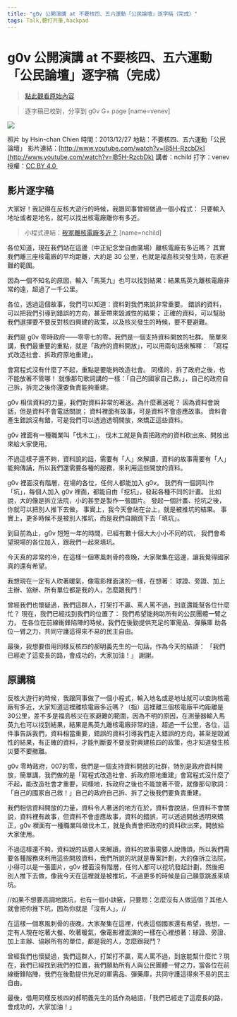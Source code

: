```yaml
---
title: "g0v 公開演講 at 不要核四、五六運動「公民論壇」逐字稿（完成）"
tags: Talk,聽打共筆,hackpad
---
```


# g0v 公開演講 at 不要核四、五六運動「公民論壇」逐字稿（完成）

> [點此觀看原始內容](https://g0v.hackpad.tw/nAfjeFZVKyL)

> 逐字稿已校對，分享到 g0v G+ page
> [name=venev]


![](https://g0vhackmd.blob.core.windows.net/g0v-hackmd-images/upload_b17dc31e3b5e809ce773580aa43dc62a)

照片 by Hsin-chan Chien
時間：2013/12/27
地點：不要核四、五六運動「公民論壇」
影片連結：[http://www.youtube.com/watch?v=IB5H-RzcbDk](http://www.youtube.com/watch?v=IB5H-RzcbDk)
講者：nchild
打字：venev
授權：[CC BY 4.0 ](http://creativecommons.org/licenses/by/4.0/)

## 影片逐字稿

大家好！我記得在反核大遊行的時候，我跟同事曾經做過一個小程式：
只要輸入地址或者是地名，就可以找出核電廠離你有多近。
> 小程式連結：[我家離核電廠多近？](http://blog.baagic.com/nukes)
> [name=nchild]


各位知道，現在我們站在這邊（中正紀念堂自由廣場）離核電廠有多近嗎？
其實我們離三座核電廠的平均距離，大約是 30 公里，也就是福島核災發生時，在家避難的範圍。

因為一個不知名的原因，輸入「馬英九」也可以找到結果：結果馬英九離核電廠非常的遠，超過了一千公里。

各位，透過這個故事，我們可以知道：資料對我們來說非常重要。
錯誤的資料，可以把我們引導到錯誤的方向，甚至帶來毀滅性的結果；
正確的資料，可以幫助我們選擇要不要反對核四興建的政策，以及核災發生的時候，要不要避難。

我們是 g0v 零時政府——零零七的零。我們是一個支持資料開放的社群。
簡單來講，我們最重要的重點，就是「政府的資料開放」，可以用兩句話來解釋：
「寫程式改造社會、拆政府原地重建」。

會寫程式沒有什麼了不起，重點是要能夠改造社會。
同樣的，拆了政府之後，也不能放著不管哪！
就像那句歌詞講的一樣：「自己的國家自己救。」，自己的政府自己拆，拆完之後你還要負責能夠重建。

g0v 相信資料的力量，我們對資料非常的著迷。為什麼著迷呢？
因為資料會說話，但是資料不會電話關說；
資料裡面有故事，可是資料不會虛應故事。
資料會產生錯誤沒有錯，可是我們可以透過透明開放，來矯正這些資料。

g0v 裡面有一種職業叫「伐木工」，
伐木工就是負責把政府的資料砍出來、開放出來給大家使用。

不過這樣子還不夠，資料說的話，需要有「人」來解讀，資料的故事需要有「人」能夠傳誦，所以我們還需要各種的服務，來利用這些開放的資料。

g0v 裡面沒有階層，在場的各位，任何人都能加入 g0v。
我們有一個詞叫作「坑」，每個人加入 g0v 裡面，都能自由「挖坑」，發起各種不同的計畫。
比如說，大的像是拆立法院，小的甚至是製作一張圖片。
發起一個計畫、挖坑之後，你就可以把別人推下去做，
事實上，我今天會站在台上，就是被推坑的結果。
事實上，更多時候不是被別人推坑，而是我們自願跳下去「填坑」。

到目前為止，g0v 短短一年的時間，已經有數十個大大小小不同的坑，
我們會希望現場的各位加入，跟我們一起來填坑。

今天真的非常的冷，在這樣一個寒風刺骨的夜晚，大家聚集在這邊，讓我覺得國家真的還有希望。

我想現在一定有人吹著暖氣，像電影裡面演的一樣，在想著：
球證、旁證、加上主辦、協辦、所有單位都是我的人，怎麼跟我鬥！

曾經我們也懷疑過，我們這群人，打架打不贏、罵人罵不過，到底還能幫各位什麼忙？
現在，我們已經找到我們的位置了：
我們希望能夠助所有的公民團體一臂之力，
在各位在前線衝鋒陷陣的時候，我們在後勤提供充足的軍需品、彈藥庫
助各位一臂之力，共同守護這得來不易的民主自由。

最後，我想要借用同樣反核四的郝明義先生的一句話，作為今天的結語：
「我們已經走了這麼長的路，會成功的，大家加油！」
謝謝。

## 原講稿

反核大遊行的時候，我跟同事做了一個小程式，輸入地名或是地址就可以查詢核電廠有多近，大家知道這裡離核電廠多近嗎？（指）這裡離三個核電廠平均距離是30公里，差不多是福島核災在家避難的範圍，因為不明的原因，在測量器輸入馬英九也可以找到結果，結果是馬英九離核電廠非常的遠，超過一千公里，各位，這件事告訴我們，資料相當重要，錯誤的資料引導我們走入錯誤的方向，甚至是毀滅性的結果，有正確的資料，才能判斷要不要反對興建核四的政策，也才知道發生核災要不要撤離。

g0v 零時政府，007的零，我們是一個支持資料開放的社群，特別是政府資料開放，簡單講，我們做的是「寫程式改造社會、拆政府原地重建」會寫程式沒什麼了不起，能改造社會才重要，同樣地，拆政府之後也不能放著不管，就像那句歌詞：「自己的國家自己救！」自己的政府自己拆、拆了之後我們要負責重建。

我們相信資料開放的力量，資料令人著迷的地方在於，資料會說話，但資料不會關說，資料裡有故事，但資料不會虛應故事，資料的錯誤，可以透過開放透明來矯正，g0v 裡面有一種職業叫做伐木工，就是負責會把政府的資料砍出來，開放給大家使用。

不過這樣還不夠，資料說的話要人來解讀，資料的故事需要人說傳頌，所以我們需要各種服務來利用這些開放資料，我們所說的坑就是專案計劃，大的像拆立法院，小得可以是一張圖片，g0v 裡面沒有階層，任何人都可以挖坑發起計劃，然後把別人推下去做，像我今天在這裡就是被推坑，不過更多的時候是自己願意跳進來填坑。

//如果不想要高調地跳坑，也有一個小訣竅，只要問：怎麼沒有人做這個？其他人就會把你推下坑，因為你就是「沒有人」。//

在這樣一個寒風刺骨的夜晚，大家聚集在這裡，代表這個國家還有希望，我想，一定有人現在吃著大餐、吹著暖氣，像電影裡面演的一樣在心裡想著：球證、旁證、加上主辦、協辦所有的單位，都是我的人，怎麼跟我鬥？

曾經我們也懷疑過，我們這群人，打架打不贏，罵人罵不過，到底能幫什麼忙？現在，我們已經找到我們的位置，我們願助所有人與公民團體一臂之力，當各位在前線衝鋒陷陣，我們在後勤提供充足的軍需品、彈藥庫，共同守護這得來不易的民主自由。

最後，借用同樣反核四的郝明義先生的話作為結語，「我們已經走了這麼長的路，會成功的，大家加油！」

